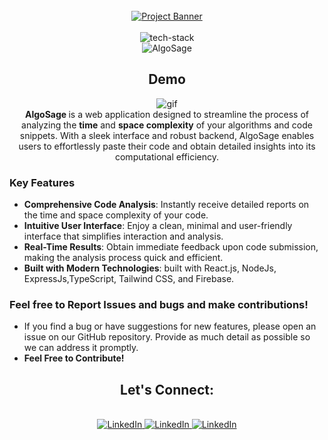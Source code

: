 <div align="center">
  <br />
    <a href="https://www.github.com/ankiiisharma/AlgoSage" target="_blank">
      <img src="https://ik.imagekit.io/ankiiisharma/AlgoSageCOver.png?updatedAt=1723036368695" alt="Project Banner">
    </a>
  <br />
  <br />

  <img src="https://skillicons.dev/icons?i=ts,react,express,nodejs,tailwind,firebase" alt="tech-stack" >

  <br />

   <div align="center"> <img src="https://ik.imagekit.io/ankiiisharma/logoAlgoSage.png?updatedAt=1723037894924" alt="AlgoSage"> </div>
   
  <div align="center">
    <h2> Demo </h2>
    <img src="https://ik.imagekit.io/ankiiisharma/AlgoSage.gif?updatedAt=1723039025366" alt="gif"> 
  </div>

   <div align="center">
    <b>AlgoSage </b> is a web application designed to streamline the process of analyzing the <b>time</b> and <b>space complexity</b> of your algorithms and code snippets. With a sleek interface and robust backend, AlgoSage enables users to effortlessly paste their code and obtain detailed insights into its computational efficiency. 
   </div>
</div >

### Key Features

- **Comprehensive Code Analysis**: Instantly receive detailed reports on the time and space complexity of your code.
- **Intuitive User Interface**: Enjoy a clean, minimal and user-friendly interface that simplifies interaction and analysis.
- **Real-Time Results**: Obtain immediate feedback upon code submission, making the analysis process quick and efficient.
- **Built with Modern Technologies**: built with React.js, NodeJs, ExpressJs,TypeScript, Tailwind CSS, and Firebase.

### Feel free to Report Issues and bugs and make contributions!

- If you find a bug or have suggestions for new features, please open an issue on our GitHub repository. Provide as much detail as possible so we can address it promptly.
- **Feel Free to Contribute!**

<div align="center">
  
<h2> Let's Connect: </h2>

   <br />
    <a href="https://www.linkedin.com/in/ankiiisharma" target="_blank">
      <img src="https://skillicons.dev/icons?i=linkedin" alt="LinkedIn">
    </a>
    <a href="https://https://twitter.com/heyankiii" target="_blank">
      <img src="https://skillicons.dev/icons?i=twitter" alt="LinkedIn">
    </a>
    <a href="https://https://github.com/heyankiii" target="_blank">
      <img src="https://skillicons.dev/icons?i=github" alt="LinkedIn">
    </a>
</div>
